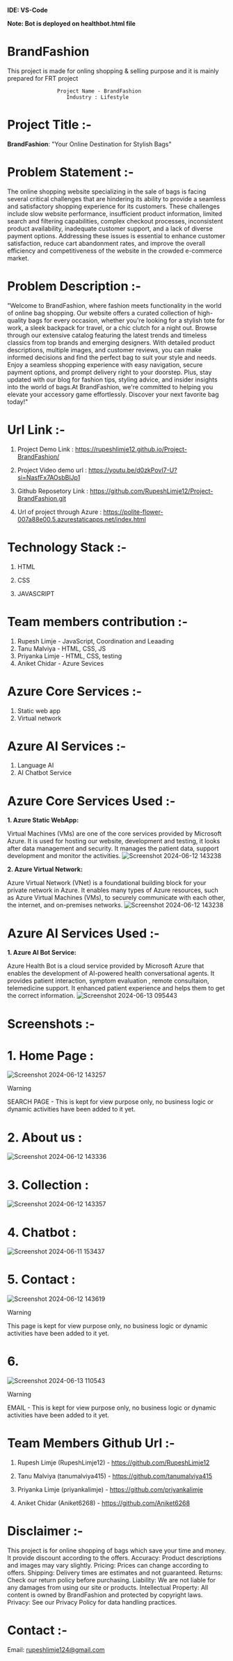 **IDE: VS-Code**

**Note: Bot is deployed on healthbot.html file**


# BrandFashion
This project is made for onling shopping & selling purpose and it is mainly prepared for FRT project  
               
                    Project Name - BrandFashion
                       Industry : Lifestyle


# Project Title :-
**BrandFashion**: "Your Online Destination for Stylish Bags"


# Problem Statement :-
The online shopping website specializing in the sale of bags is facing several critical challenges that are hindering its ability to provide a seamless and satisfactory shopping experience for its customers. These challenges include slow website performance, insufficient product information, limited search and filtering capabilities, complex checkout processes, inconsistent product availability, inadequate customer support, and a lack of diverse payment options. Addressing these issues is essential to enhance customer satisfaction, reduce cart abandonment rates, and improve the overall efficiency and competitiveness of the website in the crowded e-commerce market.

# Problem Description :- 
 "Welcome to BrandFashion, where fashion meets functionality in the world of online bag shopping. Our website offers a curated collection of high-quality bags for every occasion, whether you're looking for a stylish tote for work, a sleek backpack for travel, or a chic clutch for a night out. Browse through our extensive catalog featuring the latest trends and timeless classics from top brands and emerging designers. With detailed product descriptions, multiple images, and customer reviews, you can make informed decisions and find the perfect bag to suit your style and needs.
Enjoy a seamless shopping experience with easy navigation, secure payment options, and prompt delivery right to your doorstep. Plus, stay updated with our blog for fashion tips, styling advice, and insider insights into the world of bags.At BrandFashion, we're committed to helping you elevate your accessory game effortlessly. Discover your next favorite bag today!" 


# Url Link :- 
1. Project Demo Link : https://rupeshlimje12.github.io/Project-BrandFashion/

2. Project Video demo url : https://youtu.be/d0zkPovI7-U?si=NasfFx7AOsbBlJp1

3. Github Reposetory Link : https://github.com/RupeshLimje12/Project-BrandFashion.git

4. Url of project through Azure : https://polite-flower-007a88e00.5.azurestaticapps.net/index.html


# Technology Stack :- 
1. HTML

2. CSS 

3. JAVASCRIPT


# Team members contribution :-
 1. Rupesh Limje - JavaScript, Coordination and Leaading 
 2. Tanu Malviya - HTML, CSS, JS
 3. Priyanka Limje - HTML, CSS, testing
 4. Aniket Chidar - Azure Sevices



# Azure Core Services :-
1. Static web app
2. Virtual network

# Azure AI Services :-
1. Language AI
2. AI Chatbot Service


# Azure Core Services Used :-

**1. Azure Static WebApp:**

Virtual Machines (VMs) are one of the core services provided by Microsoft Azure. It is used for hosting our website, development and testing, it looks after data management and security. It manages the patient data, support development and monitor the activities.
![Screenshot 2024-06-12 143238](https://github.com/RupeshLimje12/Project-BrandFashion/assets/172354061/9dffc484-a510-4f71-857a-739a22e99ae8)


**2. Azure Virtual Network:**

Azure Virtual Network (VNet) is a foundational building block for your private network in Azure. It enables many types of Azure resources, such as Azure Virtual Machines (VMs), to securely communicate with each other, the internet, and on-premises networks.
![Screenshot 2024-06-12 143238](https://github.com/RupeshLimje12/Project-BrandFashion/assets/172354061/43ebf868-bbec-4170-bd01-2ca8a593f9ce)


# Azure AI Services Used :-

**1. Azure AI  Bot Service:**

Azure Health Bot is a cloud service provided by Microsoft Azure that enables the development of AI-powered health conversational agents. It provides patient interaction, symptom evaluation , remote consultaion, telemedicine support. It enhanced patient experience and helps them to get the correct information.
![Screenshot 2024-06-13 095443](https://github.com/RupeshLimje12/Project-BrandFashion/assets/172354061/2e1c3c6a-db17-401a-9dd0-12e69584093f)


# Screenshots :-
 # 1. Home Page :
![Screenshot 2024-06-12 143257](https://github.com/RupeshLimje12/Project-BrandFashion/assets/172354061/75d669d9-8bdf-45f1-bd1c-b343c9c5f68e)
 > [!WARNING]
 >  SEARCH PAGE - This is kept for view purpose only, no business logic or dynamic activities have been added to it yet.


# 2. About us :
![Screenshot 2024-06-12 143336](https://github.com/RupeshLimje12/Project-BrandFashion/assets/172354061/0641a750-f5c9-4935-8123-a6fc03255e4f)


# 3. Collection :
![Screenshot 2024-06-12 143357](https://github.com/RupeshLimje12/Project-BrandFashion/assets/172354061/c082d34c-77d0-49b4-b0a9-34678d757ce7)


# 4. Chatbot :
![Screenshot 2024-06-11 153437](https://github.com/RupeshLimje12/Project-BrandFashion/assets/172354061/853c51c5-7ad0-4b56-932c-63ccb9a8302d)

# 5. Contact : 
![Screenshot 2024-06-12 143619](https://github.com/RupeshLimje12/Project-BrandFashion/assets/172354061/0a6b904f-8df3-4c3f-9b0c-fba04ef83800)
> [!WARNING]
> This page is kept for view purpose only, no business logic or dynamic activities have been added to it yet.

# 6. 
![Screenshot 2024-06-13 110543](https://github.com/RupeshLimje12/Project-BrandFashion/assets/172354061/b820e96e-dc90-481d-81a8-aa779834a063)
> [!WARNING]
> EMAIL - This is kept for view purpose only, no business logic or dynamic activities have been added to it yet.


# Team Members Github Url :-

1. Rupesh Limje (RupeshLimje12) - https://github.com/RupeshLimje12

2. Tanu Malviya (tanumalviya415) - https://github.com/tanumalviya415

3. Priyanka Limje (priyankalimje) - https://github.com/priyankalimje

4. Aniket Chidar (Aniket6268) - https://github.com/Aniket6268


# Disclaimer :-
This project is for online shopping of bags which save your time and money. It provide discount according to the offers.
Accuracy: Product descriptions and images may vary slightly.
Pricing: Prices can change according to offers.
Shipping: Delivery times are estimates and not guaranteed.
Returns: Check our return policy before purchasing.
Liability: We are not liable for any damages from using our site or products.
Intellectual Property: All content is owned by BrandFashion and protected by copyright laws.
Privacy: See our Privacy Policy for data handling practices.

# Contact :-
Email: rupeshlimje124@gmail.com
